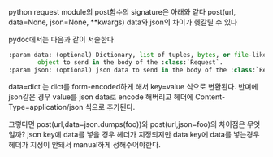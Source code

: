 python request module의 post함수의 signature은 아래와 같다
post(url, data=None, json=None, \*\*kwargs)
data와 json의 차이가 헷갈릴 수 있다

pydoc에서는 다음과 같이 서술한다
```python
:param data: (optional) Dictionary, list of tuples, bytes, or file-like
        object to send in the body of the :class:`Request`.
:param json: (optional) json data to send in the body of the :class:`Request`.
```
data=dict 는 dict를 form-encoded하게 해서 key=value 식으로 변환된다.
반며에 json같은 경우 value를 json data로 encode 해버리고 헤더에 Content-Type=application/json 식으로 추가된다.

그렇다면 post(url,data=json.dumps(foo))와 post(url,json=foo)의 차이점은 무엇일까?
json key에 data를 넣을 경우 헤더가 지정되지만 data key에 data를 넣는경우 헤더가 지정이 안돼서 manual하게 정해주어야한다.
